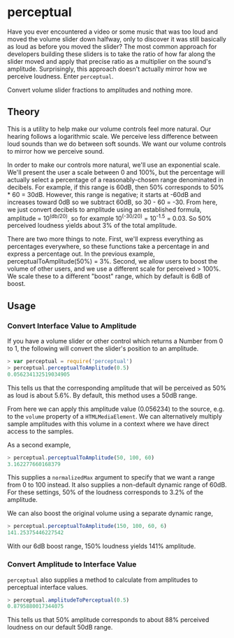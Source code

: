 perceptual
=============

Have you ever encountered a video or some music that was too loud and moved the volume slider down halfway, only to discover it was still basically as loud as before you moved the slider? The most common approach for developers building these sliders is to take the ratio of how far along the slider moved and apply that precise ratio as a multiplier on the sound's amplitude. Surprisingly, this approach doesn't actually mirror how we perceive loudness. Enter `perceptual`.

Convert volume slider fractions to amplitudes and nothing more.

## Theory

This is a utility to help make our volume controls feel more natural. Our hearing follows a logarithmic scale. We perceive less difference between loud sounds than we do between soft sounds. We want our volume controls to mirror how we perceive sound.

In order to make our controls more natural, we'll use an exponential scale. We'll present the user a scale between 0 and 100%, but the percentage will actually select a percentage of a reasonably-chosen range denominated in decibels. For example, if this range is 60dB, then 50% corresponds to 50% * 60 = 30dB. However, this range is negative; it starts at -60dB and increases toward 0dB so we subtract 60dB, so 30 - 60 = -30. From here, we just convert decibels to amplitude using an established formula, amplitude = 10<sup>(db/20)</sup>, so for example 10<sup>(-30/20)</sup> = 10<sup>-1.5</sup> = 0.03. So 50% perceived loudness yields about 3% of the total amplitude.

There are two more things to note. First, we'll express everything as percentages everywhere, so these functions take a percentage in and express a percentage out. In the previous example, perceptualToAmplitude(50%) = 3%. Second, we allow users to boost the volume of other users, and we use a different scale for perceived > 100%. We scale these to a different "boost" range, which by default is 6dB of boost.


## Usage

### Convert Interface Value to Amplitude

If you have a volume slider or other control which returns a Number from 0 to 1, the following will convert the slider's position to an amplitude.

```js
> var perceptual = require('perceptual')
> perceptual.perceptualToAmplitude(0.5)
0.056234132519034905
```

This tells us that the corresponding amplitude that will be perceived as 50% as loud is about 5.6%. By default, this method uses a 50dB range.

From here we can apply this amplitude value (0.056234) to the source, e.g. to the `volume` property of a `HTMLMediaElement`. We can alternatively multiply sample amplitudes with this volume in a context where we have direct access to the samples.

As a second example,

```js
> perceptual.perceptualToAmplitude(50, 100, 60)
3.162277660168379
```

This supplies a `normalizedMax` argument to specify that we want a range from 0 to 100 instead. It also supplies a non-default dynamic range of 60dB. For these settings, 50% of the loudness corresponds to 3.2% of the amplitude.


We can also boost the original volume using a separate dynamic range,

```js
> perceptual.perceptualToAmplitude(150, 100, 60, 6)
141.25375446227542
```

With our 6dB boost range, 150% loudness yields 141% amplitude.

### Convert Amplitude to Interface Value

`perceptual` also supplies a method to calculate from amplitudes to perceptual interface values.

```js
> perceptual.amplitudeToPerceptual(0.5)
0.8795880017344075
```

This tells us that 50% amplitude corresponds to about 88% perceived loudness on our default 50dB range.